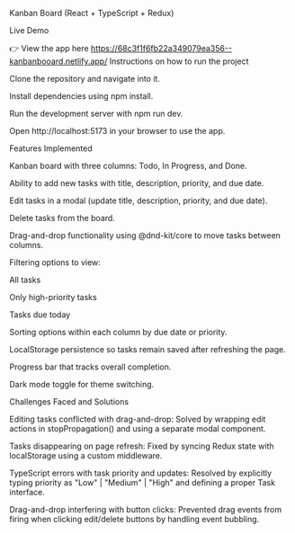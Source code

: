 Kanban Board (React + TypeScript + Redux)

Live Demo

👉 View the app here
https://68c3f1f6fb22a349079ea356--kanbanbooard.netlify.app/
Instructions on how to run the project

Clone the repository and navigate into it.

Install dependencies using npm install.

Run the development server with npm run dev.

Open http://localhost:5173 in your browser to use the app.

Features Implemented

Kanban board with three columns: Todo, In Progress, and Done.

Ability to add new tasks with title, description, priority, and due date.

Edit tasks in a modal (update title, description, priority, and due date).

Delete tasks from the board.

Drag-and-drop functionality using @dnd-kit/core to move tasks between columns.

Filtering options to view:

All tasks

Only high-priority tasks

Tasks due today

Sorting options within each column by due date or priority.

LocalStorage persistence so tasks remain saved after refreshing the page.

Progress bar that tracks overall completion.

Dark mode toggle for theme switching.

Challenges Faced and Solutions

Editing tasks conflicted with drag-and-drop:
Solved by wrapping edit actions in stopPropagation() and using a separate modal component.

Tasks disappearing on page refresh:
Fixed by syncing Redux state with localStorage using a custom middleware.

TypeScript errors with task priority and updates:
Resolved by explicitly typing priority as "Low" | "Medium" | "High" and defining a proper Task interface.

Drag-and-drop interfering with button clicks:
Prevented drag events from firing when clicking edit/delete buttons by handling event bubbling.